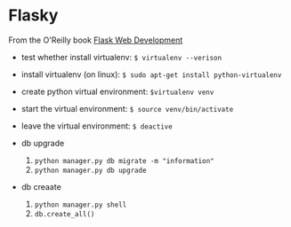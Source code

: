 Flasky
======

From the O'Reilly book [Flask Web Development](http://www.flaskbook.com)

* test whether install virtualenv:
	`$ virtualenv --verison`
* install virtualenv (on linux):
	`$ sudo apt-get install python-virtualenv`
* create python virtual environment:
	`$virtualenv venv`
* start the virtual environment:
	`$ source venv/bin/activate`
* leave the virtual environment:
	`$ deactive`

* db upgrade
	1. `python manager.py db migrate -m "information"`
	2. `python manager.py db upgrade`

* db creaate
	1. `python manager.py shell`
	2. `db.create_all()`

